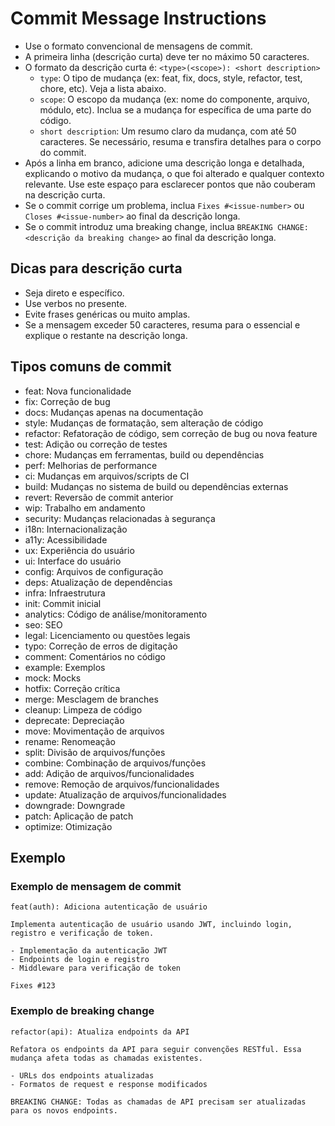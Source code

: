 # Commit Message Instructions

- Use o formato convencional de mensagens de commit.
- A primeira linha (descrição curta) deve ter no máximo 50 caracteres.
- O formato da descrição curta é: `<type>(<scope>): <short description>`
  - `type`: O tipo de mudança (ex: feat, fix, docs, style, refactor, test, chore, etc). Veja a lista abaixo.
  - `scope`: O escopo da mudança (ex: nome do componente, arquivo, módulo, etc). Inclua se a mudança for específica de uma parte do código.
  - `short description`: Um resumo claro da mudança, com até 50 caracteres. Se necessário, resuma e transfira detalhes para o corpo do commit.
- Após a linha em branco, adicione uma descrição longa e detalhada, explicando o motivo da mudança, o que foi alterado e qualquer contexto relevante. Use este espaço para esclarecer pontos que não couberam na descrição curta.
- Se o commit corrige um problema, inclua `Fixes #<issue-number>` ou `Closes #<issue-number>` ao final da descrição longa.
- Se o commit introduz uma breaking change, inclua `BREAKING CHANGE: <descrição da breaking change>` ao final da descrição longa.

## Dicas para descrição curta
- Seja direto e específico.
- Use verbos no presente.
- Evite frases genéricas ou muito amplas.
- Se a mensagem exceder 50 caracteres, resuma para o essencial e explique o restante na descrição longa.

## Tipos comuns de commit
- feat: Nova funcionalidade
- fix: Correção de bug
- docs: Mudanças apenas na documentação
- style: Mudanças de formatação, sem alteração de código
- refactor: Refatoração de código, sem correção de bug ou nova feature
- test: Adição ou correção de testes
- chore: Mudanças em ferramentas, build ou dependências
- perf: Melhorias de performance
- ci: Mudanças em arquivos/scripts de CI
- build: Mudanças no sistema de build ou dependências externas
- revert: Reversão de commit anterior
- wip: Trabalho em andamento
- security: Mudanças relacionadas à segurança
- i18n: Internacionalização
- a11y: Acessibilidade
- ux: Experiência do usuário
- ui: Interface do usuário
- config: Arquivos de configuração
- deps: Atualização de dependências
- infra: Infraestrutura
- init: Commit inicial
- analytics: Código de análise/monitoramento
- seo: SEO
- legal: Licenciamento ou questões legais
- typo: Correção de erros de digitação
- comment: Comentários no código
- example: Exemplos
- mock: Mocks
- hotfix: Correção crítica
- merge: Mesclagem de branches
- cleanup: Limpeza de código
- deprecate: Depreciação
- move: Movimentação de arquivos
- rename: Renomeação
- split: Divisão de arquivos/funções
- combine: Combinação de arquivos/funções
- add: Adição de arquivos/funcionalidades
- remove: Remoção de arquivos/funcionalidades
- update: Atualização de arquivos/funcionalidades
- downgrade: Downgrade
- patch: Aplicação de patch
- optimize: Otimização

## Exemplo

### Exemplo de mensagem de commit
```
feat(auth): Adiciona autenticação de usuário

Implementa autenticação de usuário usando JWT, incluindo login, registro e verificação de token.

- Implementação da autenticação JWT
- Endpoints de login e registro
- Middleware para verificação de token

Fixes #123
```

### Exemplo de breaking change
```
refactor(api): Atualiza endpoints da API

Refatora os endpoints da API para seguir convenções RESTful. Essa mudança afeta todas as chamadas existentes.

- URLs dos endpoints atualizadas
- Formatos de request e response modificados

BREAKING CHANGE: Todas as chamadas de API precisam ser atualizadas para os novos endpoints.
```